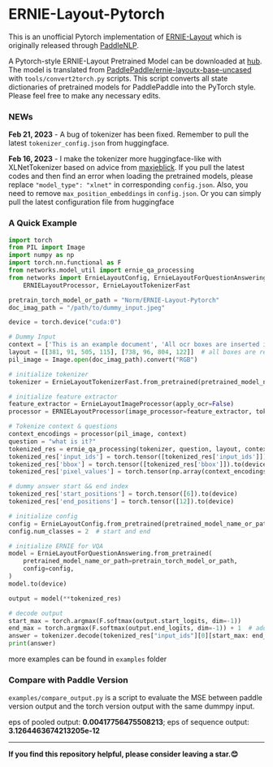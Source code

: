# ERNIE-Layout-Pytorch

This is an unofficial Pytorch implementation of [ERNIE-Layout](http://arxiv.org/abs/2210.06155) which is originally released through [PaddleNLP](https://github.com/PaddlePaddle/PaddleNLP).


A Pytorch-style ERNIE-Layout Pretrained Model can be downloaded at [hub](https://huggingface.co/Norm/ERNIE-Layout-Pytorch/tree/main). The model is translated from [PaddlePaddle/ernie-layoutx-base-uncased](https://huggingface.co/PaddlePaddle/ernie-layoutx-base-uncased) with ``tools/convert2torch.py`` scripts. This script converts all state dictionaries of pretrained models for PaddlePaddle into the PyTorch style. Please feel free to make any necessary edits.


### NEWs
**Feb 21, 2023** - A bug of tokenizer has been fixed. Remember to pull the latest ``tokenizer_config.json`` from huggingface.

**Feb 16, 2023** - I make the tokenizer more huggingface-like with XLNetTokenizer based on advice from [maxjeblick](https://github.com/NormXU/ERNIE-Layout-Pytorch/issues/5). If you pull the latest codes and then find an error when loading the pretrained models, please replace ``"model_type": "xlnet"`` in corresponding ``config.json``. Also, you need to remove ``max_position_embeddings`` in ``config.json``. Or you can simply pull the latest configuration file from huggingface

### A Quick Example
```python
import torch
from PIL import Image
import numpy as np
import torch.nn.functional as F
from networks.model_util import ernie_qa_processing
from networks import ErnieLayoutConfig, ErnieLayoutForQuestionAnswering, ErnieLayoutImageProcessor, \
    ERNIELayoutProcessor, ErnieLayoutTokenizerFast

pretrain_torch_model_or_path = "Norm/ERNIE-Layout-Pytorch"
doc_imag_path = "/path/to/dummy_input.jpeg"

device = torch.device("cuda:0")

# Dummy Input
context = ['This is an example document', 'All ocr boxes are inserted into this list']
layout = [[381, 91, 505, 115], [738, 96, 804, 122]]  # all boxes are resized between 0 - 1000
pil_image = Image.open(doc_imag_path).convert("RGB")

# initialize tokenizer
tokenizer = ErnieLayoutTokenizerFast.from_pretrained(pretrained_model_name_or_path=pretrain_torch_model_or_path)

# initialize feature extractor
feature_extractor = ErnieLayoutImageProcessor(apply_ocr=False)
processor = ERNIELayoutProcessor(image_processor=feature_extractor, tokenizer=tokenizer)

# Tokenize context & questions
context_encodings = processor(pil_image, context)
question = "what is it?"
tokenized_res = ernie_qa_processing(tokenizer, question, layout, context_encodings)
tokenized_res['input_ids'] = torch.tensor([tokenized_res['input_ids']]).to(device)
tokenized_res['bbox'] = torch.tensor([tokenized_res['bbox']]).to(device)
tokenized_res['pixel_values'] = torch.tensor(np.array(context_encodings.data['pixel_values'])).to(device)

# dummy answer start && end index
tokenized_res['start_positions'] = torch.tensor([6]).to(device)
tokenized_res['end_positions'] = torch.tensor([12]).to(device)

# initialize config
config = ErnieLayoutConfig.from_pretrained(pretrained_model_name_or_path=pretrain_torch_model_or_path)
config.num_classes = 2  # start and end

# initialize ERNIE for VQA
model = ErnieLayoutForQuestionAnswering.from_pretrained(
    pretrained_model_name_or_path=pretrain_torch_model_or_path,
    config=config,
)
model.to(device)

output = model(**tokenized_res)

# decode output
start_max = torch.argmax(F.softmax(output.start_logits, dim=-1))
end_max = torch.argmax(F.softmax(output.end_logits, dim=-1)) + 1  # add one ##because of python list indexing
answer = tokenizer.decode(tokenized_res["input_ids"][0][start_max: end_max])
print(answer)

```
more examples can be found in ``examples`` folder

### Compare with Paddle Version
``examples/compare_output.py`` is a script to evaluate the MSE between paddle version output and the torch version output with the same dummpy input.

eps of pooled output: **0.00417756475508213**; eps of sequence output: **3.1264463674213205e-12**


<hr>

**If you find this repository helpful, please consider leaving a star.😊**
